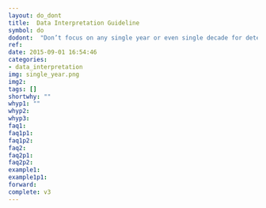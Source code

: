 ```yaml
---
layout: do_dont
title:  Data Interpretation Guideline
symbol: do
dodont:  "Don’t focus on any single year or even single decade for determining the future climate response"
ref:  
date: 2015-09-01 16:54:46
categories:
- data_interpretation
img: single_year.png
img2: 
tags: []
shortwhy: ""
whyp1: ""
whyp2:
whyp3:
faq1:
faq1p1:
faq1p2:
faq2: 
faq2p1:
faq2p2:
example1:
example1p1:
forward:
complete: v3
---
```

